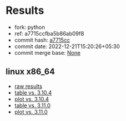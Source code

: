 # Results

- fork: python
- ref: a7715ccfba5b86ab09f8
- commit hash: [a7715cc](https://github.com/python/cpython/commit/a7715cc)
- commit date: 2022-12-21T15:20:26+05:30
- commit merge base: [None](https://github.com/python/cpython/commit/None)

## linux x86_64

- [raw results](bm-20221221-linux-x86_64-python-a7715ccfba5b86ab09f8-3.12.0a3+-a7715cc.json)
- [table vs. 3.10.4](bm-20221221-linux-x86_64-python-a7715ccfba5b86ab09f8-3.12.0a3+-a7715cc-vs-3.10.4.md)
- [plot vs. 3.10.4](bm-20221221-linux-x86_64-python-a7715ccfba5b86ab09f8-3.12.0a3+-a7715cc-vs-3.10.4.png)
- [table vs. 3.11.0](bm-20221221-linux-x86_64-python-a7715ccfba5b86ab09f8-3.12.0a3+-a7715cc-vs-3.11.0.md)
- [plot vs. 3.11.0](bm-20221221-linux-x86_64-python-a7715ccfba5b86ab09f8-3.12.0a3+-a7715cc-vs-3.11.0.png)


